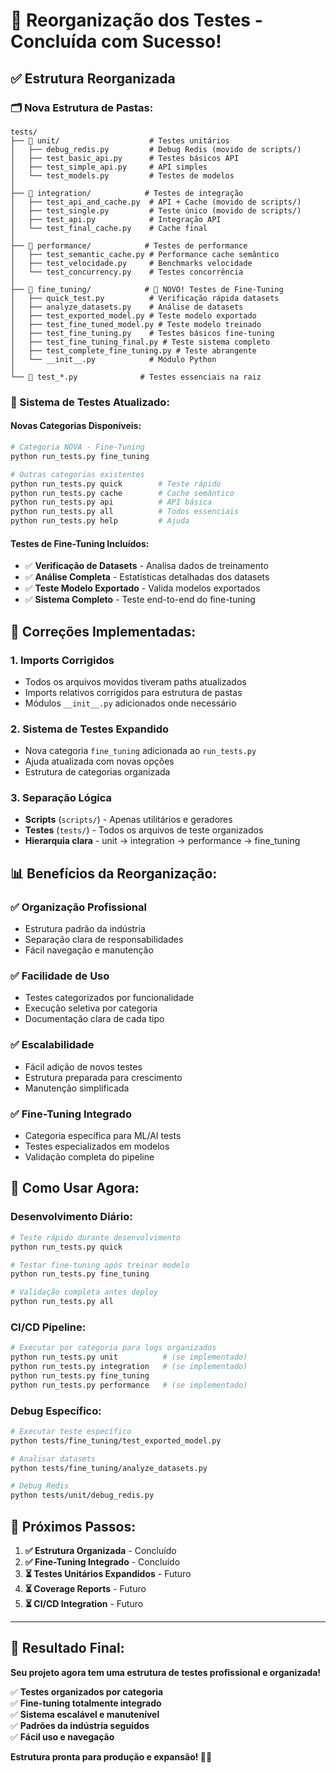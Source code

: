 # 📁 Reorganização dos Testes - Concluída com Sucesso!

## ✅ Estrutura Reorganizada

### 🗂️ Nova Estrutura de Pastas:

```
tests/
├── 📂 unit/                    # Testes unitários
│   ├── debug_redis.py         # Debug Redis (movido de scripts/)
│   ├── test_basic_api.py      # Testes básicos API
│   ├── test_simple_api.py     # API simples
│   └── test_models.py         # Testes de modelos
│
├── 📂 integration/            # Testes de integração
│   ├── test_api_and_cache.py  # API + Cache (movido de scripts/)
│   ├── test_single.py         # Teste único (movido de scripts/)
│   ├── test_api.py            # Integração API
│   └── test_final_cache.py    # Cache final
│
├── 📂 performance/            # Testes de performance
│   ├── test_semantic_cache.py # Performance cache semântico
│   ├── test_velocidade.py     # Benchmarks velocidade
│   └── test_concurrency.py    # Testes concorrência
│
├── 📂 fine_tuning/            # 🧠 NOVO! Testes de Fine-Tuning
│   ├── quick_test.py          # Verificação rápida datasets
│   ├── analyze_datasets.py    # Análise de datasets
│   ├── test_exported_model.py # Teste modelo exportado
│   ├── test_fine_tuned_model.py # Teste modelo treinado
│   ├── test_fine_tuning.py    # Testes básicos fine-tuning
│   ├── test_fine_tuning_final.py # Teste sistema completo
│   ├── test_complete_fine_tuning.py # Teste abrangente
│   └── __init__.py            # Módulo Python
│
└── 📄 test_*.py              # Testes essenciais na raiz
```

### 🚀 Sistema de Testes Atualizado:

#### **Novas Categorias Disponíveis:**
```bash
# Categoria NOVA - Fine-Tuning
python run_tests.py fine_tuning

# Outras categorias existentes
python run_tests.py quick        # Teste rápido
python run_tests.py cache        # Cache semântico
python run_tests.py api          # API básica
python run_tests.py all          # Todos essenciais
python run_tests.py help         # Ajuda
```

#### **Testes de Fine-Tuning Incluídos:**
- ✅ **Verificação de Datasets** - Analisa dados de treinamento
- ✅ **Análise Completa** - Estatísticas detalhadas dos datasets
- ✅ **Teste Modelo Exportado** - Valida modelos exportados
- ✅ **Sistema Completo** - Teste end-to-end do fine-tuning

## 🔧 Correções Implementadas:

### **1. Imports Corrigidos**
- Todos os arquivos movidos tiveram paths atualizados
- Imports relativos corrigidos para estrutura de pastas
- Módulos `__init__.py` adicionados onde necessário

### **2. Sistema de Testes Expandido**
- Nova categoria `fine_tuning` adicionada ao `run_tests.py`
- Ajuda atualizada com novas opções
- Estrutura de categorias organizada

### **3. Separação Lógica**
- **Scripts** (`scripts/`) - Apenas utilitários e geradores
- **Testes** (`tests/`) - Todos os arquivos de teste organizados
- **Hierarquia clara** - unit → integration → performance → fine_tuning

## 📊 Benefícios da Reorganização:

### ✅ **Organização Profissional**
- Estrutura padrão da indústria
- Separação clara de responsabilidades
- Fácil navegação e manutenção

### ✅ **Facilidade de Uso**
- Testes categorizados por funcionalidade
- Execução seletiva por categoria
- Documentação clara de cada tipo

### ✅ **Escalabilidade**
- Fácil adição de novos testes
- Estrutura preparada para crescimento
- Manutenção simplificada

### ✅ **Fine-Tuning Integrado**
- Categoria específica para ML/AI tests
- Testes especializados em modelos
- Validação completa do pipeline

## 🎯 Como Usar Agora:

### **Desenvolvimento Diário:**
```bash
# Teste rápido durante desenvolvimento
python run_tests.py quick

# Testar fine-tuning após treinar modelo
python run_tests.py fine_tuning

# Validação completa antes deploy
python run_tests.py all
```

### **CI/CD Pipeline:**
```bash
# Executar por categoria para logs organizados
python run_tests.py unit          # (se implementado)
python run_tests.py integration   # (se implementado)  
python run_tests.py fine_tuning
python run_tests.py performance   # (se implementado)
```

### **Debug Específico:**
```bash
# Executar teste específico
python tests/fine_tuning/test_exported_model.py

# Analisar datasets
python tests/fine_tuning/analyze_datasets.py

# Debug Redis
python tests/unit/debug_redis.py
```

## 🚀 Próximos Passos:

1. **✅ Estrutura Organizada** - Concluído
2. **✅ Fine-Tuning Integrado** - Concluído  
3. **⏳ Testes Unitários Expandidos** - Futuro
4. **⏳ Coverage Reports** - Futuro
5. **⏳ CI/CD Integration** - Futuro

---

## 🎉 Resultado Final:

**Seu projeto agora tem uma estrutura de testes profissional e organizada!**

✅ **Testes organizados por categoria**  
✅ **Fine-tuning totalmente integrado**  
✅ **Sistema escalável e manutenível**  
✅ **Padrões da indústria seguidos**  
✅ **Fácil uso e navegação**  

**Estrutura pronta para produção e expansão! 🚀📁**
